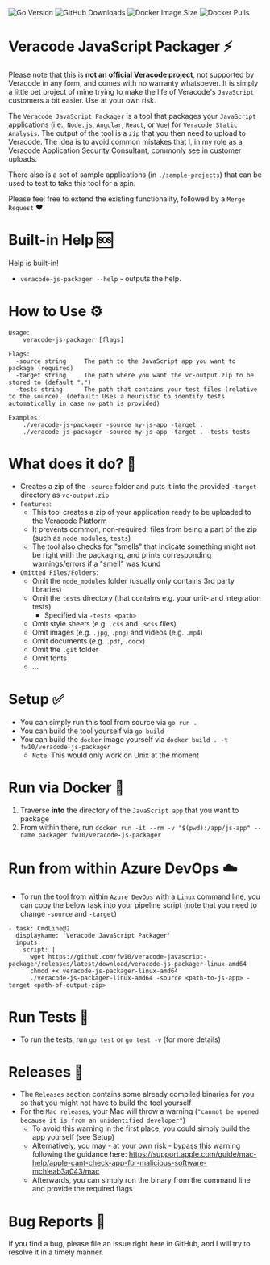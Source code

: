 ![Go Version](https://img.shields.io/github/go-mod/go-version/fw10/veracode-javascript-packager)
![GitHub Downloads](https://img.shields.io/github/downloads/fw10/veracode-javascript-packager/total)
![Docker Image Size](https://img.shields.io/docker/image-size/fw10/veracode-js-packager/latest)
![Docker Pulls](https://img.shields.io/docker/pulls/fw10/veracode-js-packager)


# Veracode JavaScript Packager ⚡

Please note that this is **not an official Veracode project**, not supported by Veracode in any form, and comes with no warranty whatsoever. It is simply a little pet project of mine trying to make the life of Veracode's `JavaScript` customers a bit easier. Use at your own risk.

The `Veracode JavaScript Packager` is a tool that packages your `JavaScript` applications (i.e., `Node.js`, `Angular`, `React`, or `Vue`) for `Veracode Static Analysis`. The output of the tool is a `zip` that you then need to upload to Veracode. The idea is to avoid common mistakes that I, in my role as a Veracode Application Security Consultant, commonly see in customer uploads.

There also is a set of sample applications (in `./sample-projects`) that can be used to test to take this tool for a spin.

Please feel free to extend the existing functionality, followed by a `Merge Request` ❤️.

# Built-in Help 🆘

Help is built-in!

- `veracode-js-packager --help` - outputs the help.

# How to Use ⚙

```text
Usage:
    veracode-js-packager [flags]

Flags:
  -source string     The path to the JavaScript app you want to package (required)
  -target string     The path where you want the vc-output.zip to be stored to (default ".")
  -tests string      The path that contains your test files (relative to the source). (default: Uses a heuristic to identify tests automatically in case no path is provided)

Examples:
    ./veracode-js-packager -source my-js-app -target . 
    ./veracode-js-packager -source my-js-app -target . -tests tests
```

# What does it do? 🔎 

- Creates a zip of the `-source` folder and puts it into the provided `-target` directory as `vc-output.zip`
- `Features`: 
    - This tool creates a zip of your application ready to be uploaded to the Veracode Platform
    - It prevents common, non-required, files from being a part of the zip (such as `node_modules`, `tests`)
    - The tool also checks for "smells" that indicate something might not be right with the packaging, and prints corresponding warnings/errors if a "smell" was found
- `Omitted Files/Folders`:
    - Omit the `node_modules` folder (usually only contains 3rd party libraries)
    - Omit the `tests` directory (that contains e.g. your unit- and integration tests)
        - Specified via `-tests <path>`
    - Omit style sheets (e.g. `.css` and `.scss` files)
    - Omit images (e.g. `.jpg`, `.png`) and videos (e.g. `.mp4`)
    - Omit documents (e.g. `.pdf`, `.docx`)
    - Omit the `.git` folder
    - Omit fonts
    - ...

# Setup ✅

- You can simply run this tool from source via `go run .` 
- You can build the tool yourself via `go build`
- You can build the `docker` image yourself via `docker build . -t fw10/veracode-js-packager`
    - `Note`: This would only work on Unix at the moment

# Run via Docker 🐳

1. Traverse **into** the directory of the `JavaScript app` that you want to package
2. From within there, run `docker run -it --rm -v "$(pwd):/app/js-app" --name packager fw10/veracode-js-packager`

# Run from within Azure DevOps ☁️

- To run the tool from within `Azure DevOps` with a `Linux` command line, you can copy the below task into your pipeline script (note that you need to change `-source` and `-target`)

```text
- task: CmdLine@2
  displayName: 'Veracode JavaScript Packager'
  inputs:
    script: |
      wget https://github.com/fw10/veracode-javascript-packager/releases/latest/download/veracode-js-packager-linux-amd64
      chmod +x veracode-js-packager-linux-amd64
      ./veracode-js-packager-linux-amd64 -source <path-to-js-app> -target <path-of-output-zip>
```

# Run Tests 🧪

- To run the tests, run `go test` or `go test -v` (for more details)

# Releases 🔑 

- The `Releases` section contains some already compiled binaries for you so that you might not have to build the tool yourself
- For the `Mac releases`, your Mac will throw a warning (`"cannot be opened because it is from an unidentified developer"`)
    - To avoid this warning in the first place, you could simply build the app yourself (see Setup)
    - Alternatively, you may - at your own risk - bypass this warning following the guidance here: https://support.apple.com/guide/mac-help/apple-cant-check-app-for-malicious-software-mchleab3a043/mac
    - Afterwards, you can simply run the binary from the command line and provide the required flags

# Bug Reports 🐞

If you find a bug, please file an Issue right here in GitHub, and I will try to resolve it in a timely manner.
